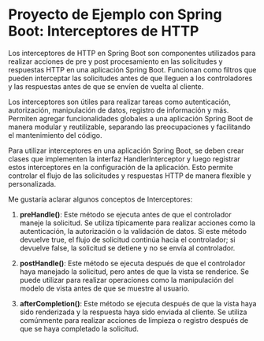 # Proyecto de Ejemplo con Spring Boot: Interceptores de HTTP


Los interceptores de HTTP en Spring Boot son componentes utilizados para realizar acciones de pre y post procesamiento en las solicitudes y respuestas HTTP en una aplicación Spring Boot. Funcionan como filtros que pueden interceptar las solicitudes antes de que lleguen a los controladores y las respuestas antes de que se envíen de vuelta al cliente.

Los interceptores son útiles para realizar tareas como autenticación, autorización, manipulación de datos, registro de información y más. Permiten agregar funcionalidades globales a una aplicación Spring Boot de manera modular y reutilizable, separando las preocupaciones y facilitando el mantenimiento del código.

Para utilizar interceptores en una aplicación Spring Boot, se deben crear clases que implementen la interfaz HandlerInterceptor y luego registrar estos interceptores en la configuración de la aplicación. Esto permite controlar el flujo de las solicitudes y respuestas HTTP de manera flexible y personalizada.


Me gustaría aclarar algunos conceptos de Interceptores:

1. **preHandle()**: Este método se ejecuta antes de que el controlador maneje la solicitud. Se utiliza típicamente para realizar acciones como la autenticación, la autorización o la validación de datos. Si este método devuelve true, el flujo de solicitud continúa hacia el controlador; si devuelve false, la solicitud se detiene y no se envía al controlador.

2. **postHandle()**: Este método se ejecuta después de que el controlador haya manejado la solicitud, pero antes de que la vista se renderice. Se puede utilizar para realizar operaciones como la manipulación del modelo de vista antes de que se muestre al usuario.

3. **afterCompletion()**: Este método se ejecuta después de que la vista haya sido renderizada y la respuesta haya sido enviada al cliente. Se utiliza comúnmente para realizar acciones de limpieza o registro después de que se haya completado la solicitud.
